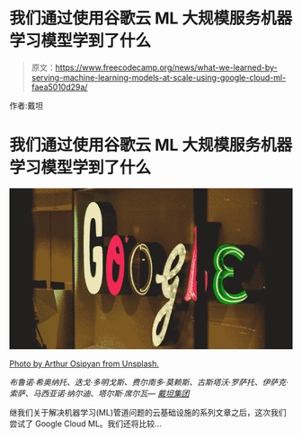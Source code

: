 # 我们通过使用谷歌云 ML 大规模服务机器学习模型学到了什么

> 原文：<https://www.freecodecamp.org/news/what-we-learned-by-serving-machine-learning-models-at-scale-using-google-cloud-ml-faea5010d29a/>

作者:戴坦

# 我们通过使用谷歌云 ML 大规模服务机器学习模型学到了什么

![YLh1EtE3prxiPsA3uBbpTmGUamoJxZYEPr-a](img/c7079c1d90b63e87e1f9d5e8e2ed56b9.png)

[Photo by Arthur Osipyan from Unsplash.](https://unsplash.com/photos/5OyvN4Yx46E)

*布鲁诺·希奥纳托、迭戈·多明戈斯、费尔南多·莫赖斯、古斯塔沃·罗萨托、伊萨克·索萨、马西亚诺·纳尔迪、塔尔斯·席尔瓦— [戴坦集团](http://www.daitangroup.com/)*

继我们关于解决机器学习(ML)管道问题的云基础设施的系列文章之后，这次我们尝试了 Google Cloud ML。我们还将比较…